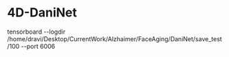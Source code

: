 # 4D-DaniNet

tensorboard --logdir /home/dravi/Desktop/CurrentWork/Alzhaimer/FaceAging/DaniNet/save_test/100 --port 6006

